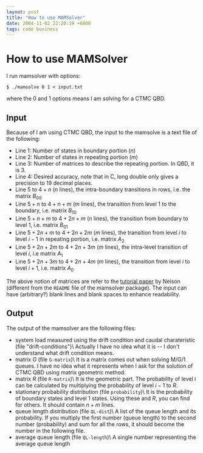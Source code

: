 ```yaml
---
layout: post
title: "How to use MAMSolver"
date: 2004-11-02 22:20:19 +0800
tags: code business
---
```

# How to use MAMSolver

I run mamsolver with options:

    $ ./mamsolve 0 1 < input.txt

where the 0 and 1 options means I am solving for a CTMC QBD.

## Input
Because of I am using CTMC QBD, the input to the mamsolve is a text file of the following:
  * Line 1: Number of states in boundary portion ($n$)
  * Line 2: Number of states in repeating portion ($m$)
  * Line 3: Number of matrices to describe the repeating portion. In QBD, it is 3.
  * Line 4: Desired accuracy, note that in C, long double only gives a precision to 19 decimal places.
  * Line 5 to $4+n$ ($n$ lines), the intra-boundary transitions in rows, i.e. the matrix $B_{00}$
  * Line $5+n$ to $4+n+m$ ($m$ lines), the transition from level 1 to the boundary, i.e. matrix $B_{10}$
  * Line $5+n+m$ to $4+2n+m$ ($n$ lines), the transition from boundary to level 1, i.e. matrix $B_{01}$
  * Line $5+2n+m$ to $4+2n+2m$ ($m$ lines), the transition from level $i$ to level $i-1$ in repeating portion, i.e. matrix $A_2$
  * Line $5+2n+2m$ to $4+2n+3m$ ($m$ lines), the intra-level transition of level $i$, i.e matrix $A_1$
  * Line $5+2n+3m$ to $4+2n+4m$ ($m$ lines), the transition from level $i$ to level $i+1$, i.e. matrix $A_0$

The above notion of matrices are refer to the [tutorial paper](http://www-net.cs.umass.edu/pe2002/papers/nelson.pdf) by Nelson (different from the `README` file of the mamsolver package). The input can have (arbitrary?) blank lines and blank spaces to enhance readability.

## Output
The output of the mamsolver are the following files:
  * system load measured using the drift condition and caudal charateristic (file "drift-conditions")\\
    Actually I have no idea what it is -- I don't understand what drift condition means.
  * matrix $G$  (file `G-matrix`)\\
    It is a matrix comes out when solving M/G/1 queues. I have no idea what it represents when I ask for the solution of CTMC QBD using matrix geometric method.
  * matrix $R$  (file `R-matrix`)\\
    It is the geometric part. The probability of level i can be calculated by multiplying the probability of level $i-1$ to $R$.
  * stationary probability distribution (file `probability`)\\
    It is the probability of boundary states and level 1 states. Using these and $R$, you can find for others. It should contain $n+m$ lines.
  * queue length distribution (file `QL-dist`)\\
    A list of the queue length and its probability. If you multiply the first number (queue length) to the second number (probability) and sum for all the rows, it should become the number in the following file.
  * average queue length (file `QL-length`)\\
    A single number representing the average queue length
